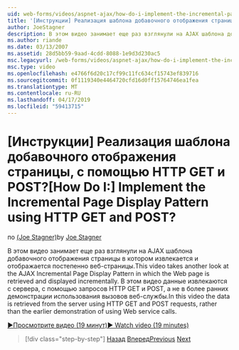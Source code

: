 ```yaml
---
uid: web-forms/videos/aspnet-ajax/how-do-i-implement-the-incremental-page-display-pattern-using-http-get-and-post
title: '[Инструкции] Реализация шаблона добавочного отображения страницы, с помощью HTTP GET и POST? | Документы Майкрософт'
author: JoeStagner
description: В этом видео занимает еще раз взглянули на AJAX шаблона добавочного отображения страницы в котором извлекается и отображается постепенно веб-страницы. В этом видео...
ms.author: riande
ms.date: 03/13/2007
ms.assetid: 28d5bb59-9aad-4cdd-8088-1e9d3d230ac5
msc.legacyurl: /web-forms/videos/aspnet-ajax/how-do-i-implement-the-incremental-page-display-pattern-using-http-get-and-post
msc.type: video
ms.openlocfilehash: e4766f6d20c17cf99c11fc634cf15743ef839716
ms.sourcegitcommit: 0f1119340e4464720cfd16d0ff15764746ea1fea
ms.translationtype: MT
ms.contentlocale: ru-RU
ms.lasthandoff: 04/17/2019
ms.locfileid: "59413715"
---
```

# <a name="how-do-i-implement-the-incremental-page-display-pattern-using-http-get-and-post"></a><span data-ttu-id="0d74f-105">[Инструкции] Реализация шаблона добавочного отображения страницы, с помощью HTTP GET и POST?</span><span class="sxs-lookup"><span data-stu-id="0d74f-105">[How Do I:] Implement the Incremental Page Display Pattern using HTTP GET and POST?</span></span>

<span data-ttu-id="0d74f-106">по [(Joe Stagner)](https://github.com/JoeStagner)</span><span class="sxs-lookup"><span data-stu-id="0d74f-106">by [Joe Stagner](https://github.com/JoeStagner)</span></span>

<span data-ttu-id="0d74f-107">В этом видео занимает еще раз взглянули на AJAX шаблона добавочного отображения страницы в котором извлекается и отображается постепенно веб-страницы.</span><span class="sxs-lookup"><span data-stu-id="0d74f-107">This video takes another look at the AJAX Incremental Page Display Pattern in which the Web page is retrieved and displayed incrementally.</span></span> <span data-ttu-id="0d74f-108">В этом видео данные извлекаются с сервера, с помощью запросов HTTP GET и POST, а не в более ранних демонстрации использования вызовов веб-службы.</span><span class="sxs-lookup"><span data-stu-id="0d74f-108">In this video the data is retrieved from the server using HTTP GET and POST requests, rather than the earlier demonstration of using Web service calls.</span></span>

[<span data-ttu-id="0d74f-109">&#9654;Просмотрите видео (19 минут)</span><span class="sxs-lookup"><span data-stu-id="0d74f-109">&#9654; Watch video (19 minutes)</span></span>](https://channel9.msdn.com/Blogs/ASP-NET-Site-Videos/how-do-i-implement-the-incremental-page-display-pattern-using-http-get-and-post)

> [!div class="step-by-step"]
> <span data-ttu-id="0d74f-110">[Назад](how-do-i-implement-the-ajax-incremental-page-display-pattern.md)
> [Вперед](how-do-i-use-the-aspnet-ajax-updateprogress-control.md)</span><span class="sxs-lookup"><span data-stu-id="0d74f-110">[Previous](how-do-i-implement-the-ajax-incremental-page-display-pattern.md)
[Next](how-do-i-use-the-aspnet-ajax-updateprogress-control.md)</span></span>
